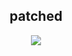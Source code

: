 
<h2 align="center">patched</h2>

<p align="center">
  <img src="https://github-readme-stats.vercel.app/api/?username=patched1337&title_color=4F8CC9&text_color=9f9f9f&show_icons=true&bg_color=00000000&hide_border=true&icon_color=4F8CC9&hide_title=true&count_private=true" />
</p>
